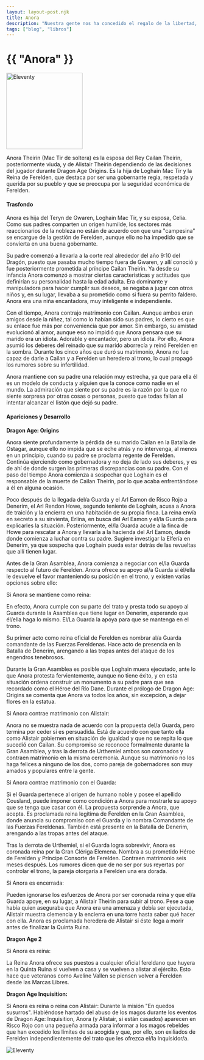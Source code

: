 ```yaml
---
layout: layout-post.njk
title: Anora
description: "Nuestra gente nos ha concedido el regalo de la libertad, no debemos malgastarlo"
tags: ["blog", "libros"]
---
```


# {{ "Anora" }}

<div>
  <img src="/img/Anora.jpg" width="200" height="auto"/ alt="Eleventy">
</div>

Anora Theirin (Mac Tir de soltera) es la esposa del Rey Cailan Theirin, posteriormente viuda, y de Alistair Theirin dependiendo de las decisiones del jugador durante Dragon Age Origins. Es la hija de Loghain Mac Tir y la Reina de Ferelden, que destaca por ser una gobernante regia, respetada y querida por su pueblo y que se preocupa por la seguridad económica de Ferelden.

#### Trasfondo

Anora es hija del Teryn de Gwaren, Loghain Mac Tir, y su esposa, Celia. Como sus padres comparten un origen humilde, los sectores más reaccionarios de la nobleza no están de acuerdo con que una "campesina" se encargue de la gestión de Ferelden, aunque ello no ha impedido que se convierta en una buena gobernante.

Su padre comenzó a llevarla a la corte real alrededor del año 9:10 del Dragón, puesto que pasaba mucho tiempo fuera de Gwaren, y allí conoció y fue posteriormente prometida al príncipe Cailan Theirin. Ya desde su infancia Anora comenzó a mostrar ciertas características y actitudes que definirían su personalidad hasta la edad adulta. Era dominante y manipuladora para hacer cumplir sus deseos, se negaba a jugar con otros niños y, en su lugar, llevaba a su prometido como si fuera su perrito faldero. Anora era una niña encantadora, muy inteligente e independiente.

Con el tiempo, Anora contrajo matrimonio con Cailan. Aunque ambos eran amigos desde la niñez, tal como lo habían sido sus padres, lo cierto es que su enlace fue más por conveniencia que por amor. Sin embargo, su amistad evolucionó al amor, aunque eso no impidió que Anora pensara que su marido era un idiota. Adorable y encantador, pero un idiota. Por ello, Anora asumió los deberes del reinado que su marido aborrecía y reinó Ferelden en la sombra. Durante los cinco años que duró su matrimonio, Anora no fue capaz de darle a Cailan y a Ferelden un heredero al trono, lo cual propagó los rumores sobre su infertilidad.

Anora mantiene con su padre una relación muy estrecha, ya que para ella él es un modelo de conducta y alguien que la conoce como nadie en el mundo. La admiración que siente por su padre es la razón por la que no siente sorpresa por otras cosas o personas, puesto que todas fallan al intentar alcanzar el listón que dejó su padre.

#### Apariciones y Desarrollo

**Dragon Age: Origins**

Anora siente profundamente la pérdida de su marido Cailan en la Batalla de Ostagar, aunque ello no impida que se eche atrás y no intervenga, al menos en un principio, cuando su padre se proclama regente de Ferelden. Continúa ejerciendo como gobernadora y no deja de lado sus deberes, y es de ahí de donde surgen las primeras discrepancias con su padre. Con el paso del tiempo Anora comienza a sospechar que Loghain es el responsable de la muerte de Cailan Theirin, por lo que acaba enfrentándose a él en alguna ocasión.

Poco después de la llegada del/a Guarda y el Arl Eamon de Risco Rojo a Denerim, el Arl Rendon Howe, segundo teniente de Loghain, acusa a Anora de traición y la encierra en una habitación de su propia finca. La reina envía en secreto a su sirvienta, Erlina, en busca del Arl Eamon y el/la Guarda para explicarles la situación. Posteriormente, el/la Guarda acude a la finca de Howe para rescatar a Anora y llevarla a la hacienda del Arl Eamon, desde donde comienza a luchar contra su padre. Sugiere investigar la Elfería en Denerim, ya que sospecha que Loghain pueda estar detrás de las revueltas que allí tienen lugar.

Antes de la Gran Asamblea, Anora comienza a negociar con el/la Guarda respecto al futuro de Ferelden. Anora ofrece su apoyo al/a Guarda si él/ella le devuelve el favor manteniendo su posición en el trono, y existen varias opciones sobre ello:

Si Anora se mantiene como reina:

En efecto, Anora cumple con su parte del trato y presta todo su apoyo al Guarda durante la Asamblea que tiene lugar en Denerim, esperando que él/ella haga lo mismo. El/La Guarda la apoya para que se mantenga en el trono.

Su primer acto como reina oficial de Ferelden es nombrar al/a Guarda comandante de las Fuerzas Fereldenas. Hace acto de presencia en la Batalla de Denerim, arengando a las tropas antes del ataque de los engendros tenebrosos.

Durante la Gran Asamblea es posible que Loghain muera ejecutado, ante lo que Anora protesta fervientemente, aunque no tiene éxito, y en esta situación ordena construir un monumento a su padre para que sea recordado como el Héroe del Río Dane. Durante el prólogo de Dragon Age: Origins se comenta que Anora va todos los años, sin excepción, a dejar flores en la estatua.

Si Anora contrae matrimonio con Alistair:

Anora no se muestra nada de acuerdo con la propuesta del/a Guarda, pero termina por ceder si es persuadida. Está de acuerdo con que tanto ella como Alistair gobiernen en situación de igualdad y que no se repita lo que sucedió con Cailan. Su compromiso se reconoce formalmente durante la Gran Asamblea, y tras la derrota de Urthemiel ambos son coronados y contraen matrimonio en la misma ceremonia. Aunque su matrimonio no los haga felices a ninguno de los dos, como pareja de gobernadores son muy amados y populares entre la gente.

Si Anora contrae matrimonio con el Guarda:

Si el Guarda pertenece al origen de humano noble y posee el apellido Cousland, puede imponer como condición a Anora para mostrarle su apoyo que se tenga que casar con él. La propuesta sorprende a Anora, que acepta. Es proclamada reina legítima de Ferelden en la Gran Asamblea, donde anuncia su compromiso con el Guarda y lo nombra Comandante de las Fuerzas Fereldenas. También está presente en la Batalla de Denerim, arengando a las tropas antes del ataque.

Tras la derrota de Urthemiel, si el Guarda logra sobrevivir, Anora es coronada reina por la Gran Clériga Elemena. Nombra a su prometido Héroe de Ferelden y Príncipe Consorte de Ferelden. Contraen matrimonio seis meses después. Los rumores dicen que de no ser por sus reyertas por controlar el trono, la pareja otorgaría a Ferelden una era dorada.

Si Anora es encerrada:

Pueden ignorarse los esfuerzos de Anora por ser coronada reina y que el/a Guarda apoye, en su lugar, a Alistair Theirin para subir al trono. Pese a que había quien aseguraba que Anora era una amenaza y debía ser ejecutada, Alistair muestra clemencia y la encierra en una torre hasta saber qué hacer con ella. Anora es proclamada heredera de Alistair si éste llega a morir antes de finalizar la Quinta Ruina.

**Dragon Age 2**

Si Anora es reina:

La Reina Anora ofrece sus puestos a cualquier oficial fereldano que huyera en la Quinta Ruina si vuelven a casa y se vuelven a alistar al ejército. Esto hace que veteranos como Aveline Vallen se piensen volver a Ferelden desde las Marcas Libres.

**Dragon Age Inquisition:**

Si Anora es reina o reina con Alistair:
Durante la misión "En quedos susurros". Habiéndose hartado del abuso de los magos durante los eventos de Dragon Age: Inquisition, Anora (y Alistair, si están casados) aparecen en Risco Rojo con una pequeña armada para informar a los magos rebeldes que han excedido los límites de su acogida y que, por ello, son exiliados de Ferelden independientemente del trato que les ofrezca el/la Inquisidor/a.

![Eleventy](/img/da-logo.png)
